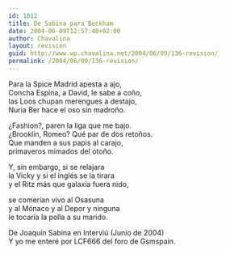 ```yaml
---
id: 1012
title: De Sabina para Beckham
date: 2004-06-09T12:57:48+02:00
author: Chavalina
layout: revision
guid: http://www.wp.chavalina.net/2004/06/09/136-revision/
permalink: /2004/06/09/136-revision/
---
```

Para la Spice Madrid apesta a ajo,  
Concha Espina, a David, le sabe a co&ntilde;o,  
las Loos chupan merengues a destajo,  
Nuria Ber hace el oso sin madro&ntilde;o.

&iquest;Fashion?, paren la liga que me bajo.  
&iquest;Brooklin, Romeo? Qué par de dos reto&ntilde;os.  
Que manden a sus papis al carajo,  
primaveros mimados del oto&ntilde;o.

Y, sin embargo, si se relajara  
la Vicky y si el inglés se la tirara  
y el Ritz más que galaxia fuera nido,

se comer&iacute;an vivo al Osasuna  
y al M&oacute;naco y al Depor y ninguna  
le tocar&iacute;a la polla a su marido.

<span class="cita">De Joaqu&iacute;n Sabina en Intervi&uacute; (Junio de 2004)</span>  
Y yo me enteré por <span class="alguien">LCF666</span> del foro de Gsmspain.